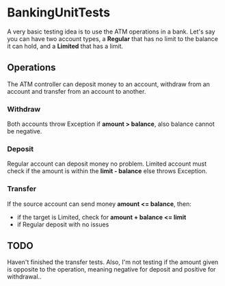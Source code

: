 # BankingUnitTests

A very basic testing idea is to use the ATM operations in a bank. Let's say you can have two account types, a **Regular** that has no limit to the balance it can hold, and a **Limited** that has a limit.

## Operations
The ATM controller can deposit money to an account, withdraw from an account and transfer from an account to another.

### Withdraw
Both accounts throw Exception if **amount > balance**, also balance cannot be negative.

### Deposit
Regular account can deposit money no problem. Limited account must check if the amount is within the **limit - balance** else throws Exception.

### Transfer
If the source account can send money **amount <= balance**, then:
- if the target is Limited, check for **amount + balance <= limit**
- if Regular deposit with no issues

## TODO
Haven't finished the transfer tests. Also, I'm not testing if the amount given is opposite to the operation, meaning negative for deposit and positive for withdrawal..
